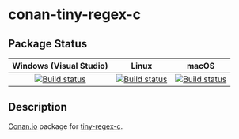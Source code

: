 # conan-tiny-regex-c

## Package Status

| Windows (Visual Studio) | Linux | macOS |
|:-----------------------:|:-----:|:-----:|
|[![Build status](https://github.com/SpaceIm/conan-tiny-regex-c/workflows/.github/workflows/windows.yml/badge.svg?branch=testing%2Fcci.20210215)](https://github.com/SpaceIm/conan-tiny-regex-c/actions/workflows/windows.yml?query=branch%3Atesting%2Fcci.20210215)|[![Build status](https://github.com/SpaceIm/conan-tiny-regex-c/workflows/.github/workflows/linux.yml/badge.svg?branch=testing%2Fcci.20210215)](https://github.com/SpaceIm/conan-tiny-regex-c/actions/workflows/linux.yml?query=branch%3Atesting%2Fcci.20210215)|[![Build status](https://github.com/SpaceIm/conan-tiny-regex-c/workflows/.github/workflows/macos.yml/badge.svg?branch=testing%2Fcci.20210215)](https://github.com/SpaceIm/conan-tiny-regex-c/actions/workflows/macos.yml?query=branch%3Atesting%2Fcci.20210215)|

## Description

[Conan.io](https://conan.io) package for [tiny-regex-c](https://github.com/kokke/tiny-regex-c).
